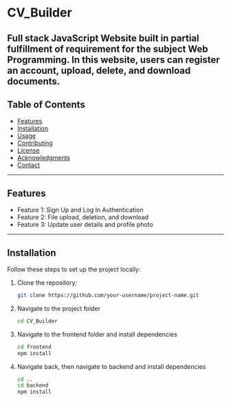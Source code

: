 # CV_Builder

Full stack JavaScript Website built in partial fulfillment of requirement for the subject Web Programming.
In this website, users can register an account, upload, delete, and download documents.
---

## Table of Contents
- [Features](#features)
- [Installation](#installation)
- [Usage](#usage)
- [Contributing](#contributing)
- [License](#license)
- [Acknowledgments](#acknowledgments)
- [Contact](#contact)

---

## Features

- Feature 1: Sign Up and Log In Authentication
- Feature 2: File upload, deletion, and download
- Feature 3: Update user details and profile photo

---

## Installation

Follow these steps to set up the project locally:

1. Clone the repository:
   ```bash
   git clone https://github.com/your-username/project-name.git
    ```
2. Navigate to the project folder
    ```bash
    cd CV_Builder
    ```
3. Navigate to the frontend folder and install dependencies
    ```bash
    cd frontend
    npm install
    ```

4. Navigate back, then navigate to backend and install dependencies
    ```bash
    cd ..
    cd backend
    npm install
    ```


